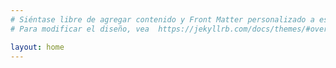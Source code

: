 ```yaml
---
# Siéntase libre de agregar contenido y Front Matter personalizado a este archivo.
# Para modificar el diseño, vea  https://jekyllrb.com/docs/themes/#overriding-theme-defaults

layout: home
---
```



